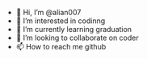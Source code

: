 - 👋 Hi, I’m @alian007
- 👀 I’m interested in codinng
- 🌱 I’m currently learning graduation
- 💞️ I’m looking to collaborate on coder
- 📫 How to reach me github

<!---
alian007/alian007 is a ✨ special ✨ repository because its `README.md` (this file) appears on your GitHub profile.
You can click the Preview link to take a look at your changes.
--->
